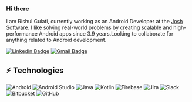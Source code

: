 ### Hi there 

I am Rishul Gulati, currently working as an Android Developer at the [Josh Software](https://joshsoftware.com/). I like solving real-world problems by creating scalable and high-performance Android apps since 3.9 years.Looking to collaborate for anything related to Android development.

[![Linkedin Badge](https://img.shields.io/badge/rishul_gulati-blue?style=flat-square&logo=linkedin&logoColor=white&link=https://www.linkedin.com/in/rishul-gulati-91a76212a/)](https://www.linkedin.com/in/rishul-gulati-91a76212a/)
[![Gmail Badge](https://img.shields.io/badge/rishul10@gmail.com-D14836?style=flat-square&logo=Gmail&logoColor=white&link=mailto:rishul10@gmail.com)](mailto:rishul10@gmail.com)


## ⚡ Technologies

![Android](https://img.shields.io/badge/Android-3DDC84?style=for-the-badge&logo=android&logoColor=white)
![Android Studio](https://img.shields.io/badge/Android%20Studio-3DDC84.svg?style=for-the-badge&logo=android-studio&logoColor=white)
![Java](https://img.shields.io/badge/java-%23ED8B00.svg?style=for-the-badge&logo=java&logoColor=white)
![Kotlin](https://img.shields.io/badge/kotlin-%237F52FF.svg?style=for-the-badge&logo=kotlin&logoColor=white)
![Firebase](https://img.shields.io/badge/firebase-%23039BE5.svg?style=for-the-badge&logo=firebase)
![Jira](https://img.shields.io/badge/jira-%230A0FFF.svg?style=for-the-badge&logo=jira&logoColor=white)
![Slack](https://img.shields.io/badge/Slack-4A154B?style=for-the-badge&logo=slack&logoColor=white)
![Bitbucket](https://img.shields.io/badge/bitbucket-%230047B3.svg?style=for-the-badge&logo=bitbucket&logoColor=white)
![GitHub](https://img.shields.io/badge/github-%23121011.svg?style=for-the-badge&logo=github&logoColor=white)


